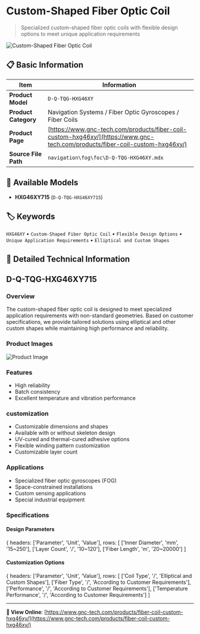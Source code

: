 # Custom-Shaped Fiber Optic Coil

> Specialized custom-shaped fiber optic coils with flexible design options to meet unique application requirements

![Custom-Shaped Fiber Optic Coil](https://www.gnc-tech.com/images/products/navigation/fog/foc/D-Q-TQG-HXG46XY/D-Q-TQG-HXG46XY.webp)

## 📋 Basic Information

| Item | Information |
|------|------|
| **Product Model** | `D-Q-TQG-HXG46XY` |
| **Product Category** | Navigation Systems / Fiber Optic Gyroscopes / Fiber Coils |
| **Product Page** | [https://www.gnc-tech.com/products/fiber-coil-custom-hxg46xy/](https://www.gnc-tech.com/products/fiber-coil-custom-hxg46xy/) |
| **Source File Path** | `navigation\fog\foc\D-Q-TQG-HXG46XY.mdx` |

## 🔧 Available Models

- **HXG46XY715** (`D-Q-TQG-HXG46XY715`)

## 🏷️ Keywords

`HXG46XY` • `Custom-Shaped Fiber Optic Coil` • `Flexible Design Options` • `Unique Application Requirements` • `Elliptical and Custom Shapes`

## 📖 Detailed Technical Information

## D-Q-TQG-HXG46XY715

### Overview

The custom-shaped fiber optic coil is designed to meet specialized application requirements with non-standard geometries. Based on customer specifications, we provide tailored solutions using elliptical and other custom shapes while maintaining high performance and reliability.

### Product Images

![Product Image](https://www.gnc-tech.com/products/navigation/fog/foc/D-Q-TQG-HXG46XY/D-Q-TQG-HXG46XY-Slide-01.webp)

### Features

- High reliability
- Batch consistency
- Excellent temperature and vibration performance

### customization

- Customizable dimensions and shapes
- Available with or without skeleton design
- UV-cured and thermal-cured adhesive options
- Flexible winding pattern customization
- Customizable layer count

### Applications

- Specialized fiber optic gyroscopes (FOG)
- Space-constrained installations
- Custom sensing applications
- Special industrial equipment

### Specifications

#### Design Parameters
  
{
headers: ['Parameter', 'Unit', 'Value'],
rows: [
  ['Inner Diameter', 'mm', '15~250'],
  ['Layer Count', '/', '10~120'],
  ['Fiber Length', 'm', '20~20000']
]

#### Customization Options
  
{
headers: ['Parameter', 'Unit', 'Value'],
rows: [
  ['Coil Type', '/', 'Elliptical and Custom Shapes'],
  ['Fiber Type', '/', 'According to Customer Requirements'],
  ['Performance', '/', 'According to Customer Requirements'],
  ['Temperature Performance', '/', 'According to Customer Requirements']
]

    
  

---

**🔗 View Online**: [https://www.gnc-tech.com/products/fiber-coil-custom-hxg46xy/](https://www.gnc-tech.com/products/fiber-coil-custom-hxg46xy/)
